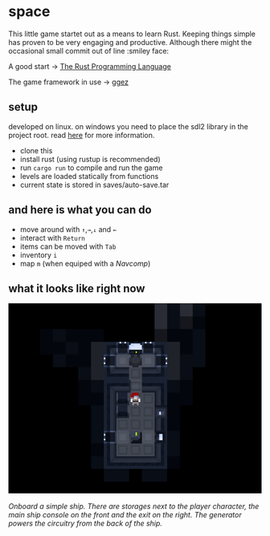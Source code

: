 space
=====

This little game startet out as a means to learn Rust. Keeping things simple has proven to be very engaging and productive. Although there might the occasional small commit out of line :smiley face:

A good start → [The Rust Programming Language](https://doc.rust-lang.org/book/second-edition/index.html "The Rust Programming Language")

The game framework in use → [ggez](http://ggez.rs/ "ggez game framework")

setup
-----

developed on linux. on windows you need to place the sdl2 library in the project root. read [here](https://github.com/ggez/ggez/blob/master/docs/FAQ.md#how-do-i-build-on-platform-x "ggez game framework") for more information.

* clone this
* install rust (using rustup is recommended)
* run `cargo run` to compile and run the game
* levels are loaded statically from functions
* current state is stored in saves/auto-save.tar

and here is what you can do
---------------------------

* move around with `↑`,`→`,`↓` and `←`
* interact with `Return`
* items can be moved with `Tab`
* inventory `i`
* map `m` (when equiped with a *Navcomp*)

what it looks like right now
----------------------------

![a screenshot of an early stage in development](screenshot.png "Onboard a simple ship. You can see storages next to the player character, the main ship console on the front and the exit on the right. The generator powers the circuitry from the back of the ship.")

*Onboard a simple ship. There are storages next to the player character, the main ship console on the front and the exit on the right. The generator powers the circuitry from the back of the ship.*
